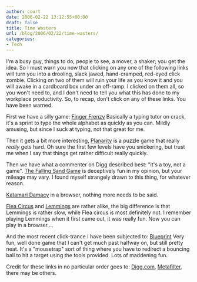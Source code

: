 ```yaml
---
author: court
date: 2006-02-22 13:12:55+00:00
draft: false
title: Time Wasters
url: /blog/2006/02/22/time-wasters/
categories:
- Tech
---
```


I'm a busy guy, things to do, people to see, a mover, a shaker; you get the idea.  So I must warn you now that clicking on any one of the following links will turn you into a drooling, slack jawed, hand-cramped, red-eyed click zombie.  Clicking on two of them will ruin your life as you know it and you will awake in a cardboard box under an off-ramp.  I clicked on them all, so you won't need to, and I don't need to tell you what this has done to my workplace productivity.  So, to recap, don't click on any of these links.  You have been warned.

First we have a silly game:  [Finger Frenzy](http://www.offthewrist.com/frenzy/index.jsp?gameId=0)  Basically a typing tutor on crack, it's a sprint to type the whole alphabet as quickly as you can.  Mildly amusing, but since I suck at typing, not that great for me.

Then it gets a bit more interesting, [Planarity](http://www.planarity.net/#) is a puzzle game that really _really_ gets hard.  Oh sure the first few levels have you snickering, but trust me when I say that things get rather difficult really quickly.

Then we have what a commenter on Digg described best:  "it's a toy, not a game".  [The Falling Sand Game](http://chir.ag/stuff/sand/) is deceptively fun in my opinion, but your mileage may vary.  I found myself strangely drawn to this thing, for whatever reason.

[Katamari Damacy](http://katamaridamacy.jp/qa_data/katamari.html) in a browser, nothing more needs to be said.  

[Flea Circus](http://www.jagex.com/lang/en/aff/runescape/fleas.ws) and [Lemmings](http://games.funnygames.nl/lemmings/) are rather alike, the big difference is that Lemmings is rather slow, while Flea circus is most definitely not.  I remember playing Lemmings when it first came out, it was really fun.   Now you can play in a browser....

And the most recent click-trance I have been subjected to:  [Blueprint](http://www.teagames.com/games/blueprint/play.php)  Very fun, well done game that I can't get much past halfway on, but still pretty neat.  It's a "mousetrap" sort of thing where you have to redirect a bouncing ball to hit a target using the tools provided.  Lots of maddening fun.

Credit for these links in no particular order goes to:  [Digg.com](http://Digg.com), [Metafilter](http://www.Metafilter.com), there may be others.
